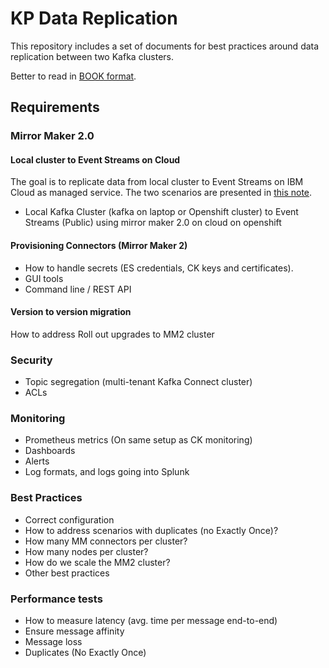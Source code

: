 # KP Data Replication

This repository includes a set of documents for best practices around data replication between two Kafka clusters. 

Better to read in [BOOK format](https://jbcodeforce.github.io/kp-data-replication).

## Requirements

### Mirror Maker 2.0

#### Local cluster to Event Streams on Cloud

The goal is to replicate data from local cluster to Event Streams on IBM Cloud as managed service. The two scenarios are presented in [this note](#local-to-es).

* Local Kafka Cluster (kafka on laptop or Openshift cluster) to Event Streams (Public) using mirror maker 2.0 on cloud on openshift

#### Provisioning Connectors (Mirror Maker 2)

* How to handle secrets (ES credentials, CK keys and certificates).
* GUI tools
* Command line / REST API

#### Version to version migration

How to address Roll out upgrades to MM2 cluster

### Security

* Topic segregation (multi-tenant Kafka Connect cluster)
* ACLs

### Monitoring

* Prometheus metrics (On same setup as CK monitoring)
* Dashboards
* Alerts
* Log formats, and logs going into Splunk

### Best Practices

* Correct configuration
* How to address scenarios with duplicates (no Exactly Once)?
* How many MM connectors per cluster?
* How many nodes per cluster?
* How do we scale the MM2 cluster?
* Other best practices

### Performance  tests

* How to measure latency (avg. time per message end-to-end)
* Ensure message affinity
* Message loss
* Duplicates (No Exactly Once)